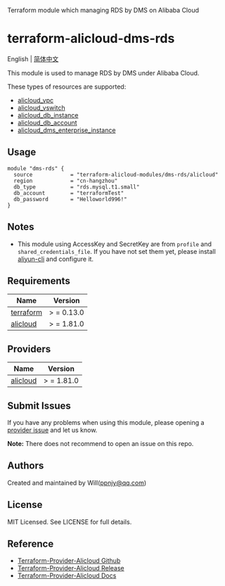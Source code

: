 Terraform module which managing RDS by DMS on Alibaba Cloud

terraform-alicloud-dms-rds
=====================================================================

English | [简体中文](README-CN.md)

This module is used to manage RDS by DMS under Alibaba Cloud.

These types of resources are supported:

* [alicloud_vpc](https://registry.terraform.io/providers/aliyun/alicloud/latest/docs/resources/vpc)
* [alicloud_vswitch](https://registry.terraform.io/providers/aliyun/alicloud/latest/docs/resources/alicloud_vswitch)
* [alicloud_db_instance](https://registry.terraform.io/providers/aliyun/alicloud/latest/docs/resources/alicloud_db_instance)
* [alicloud_db_account](https://registry.terraform.io/providers/aliyun/alicloud/latest/docs/resources/alicloud_db_account)
* [alicloud_dms_enterprise_instance](https://registry.terraform.io/providers/aliyun/alicloud/latest/docs/resources/alicloud_dms_enterprise_instance)

## Usage

```hcl
module "dms-rds" {
  source            = "terraform-alicloud-modules/dms-rds/alicloud"
  region            = "cn-hangzhou"
  db_type           = "rds.mysql.t1.small"
  db_account        = "terraformTest"
  db_password       = "Helloworld996!"
}
```

## Notes

* This module using AccessKey and SecretKey are from `profile` and `shared_credentials_file`. If you have not set them
  yet, please install [aliyun-cli](https://github.com/aliyun/aliyun-cli#installation) and configure it.

## Requirements

| Name | Version |
|------|---------|
| <a name="requirement_terraform"></a> [terraform](#requirement\_terraform) | > = 0.13.0 |
| <a name="requirement_alicloud"></a> [alicloud](#requirement\_alicloud) | > = 1.81.0 |

## Providers

| Name | Version |
|------|---------|
| <a name="provider_alicloud"></a> [alicloud](#provider\_alicloud) | > = 1.81.0 |

## Submit Issues

If you have any problems when using this module, please opening
a [provider issue](https://github.com/aliyun/terraform-provider-alicloud/issues/new) and let us know.

**Note:** There does not recommend to open an issue on this repo.

## Authors

Created and maintained by Will(ppnjy@qq.com)

## License

MIT Licensed. See LICENSE for full details.

## Reference

* [Terraform-Provider-Alicloud Github](https://github.com/aliyun/terraform-provider-alicloud)
* [Terraform-Provider-Alicloud Release](https://releases.hashicorp.com/terraform-provider-alicloud/)
* [Terraform-Provider-Alicloud Docs](https://registry.terraform.io/providers/aliyun/alicloud/latest/docs)
